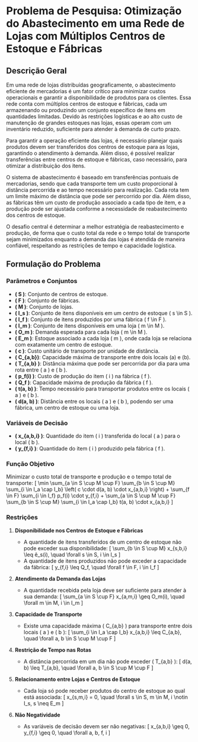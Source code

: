 # Problema de Pesquisa: Otimização do Abastecimento em uma Rede de Lojas com Múltiplos Centros de Estoque e Fábricas

## Descrição Geral

Em uma rede de lojas distribuídas geograficamente, o abastecimento eficiente de mercadorias é um fator crítico para minimizar custos operacionais e garantir a disponibilidade de produtos para os clientes. Essa rede conta com múltiplos centros de estoque e fábricas, cada um armazenando ou produzindo um conjunto específico de itens em quantidades limitadas. Devido às restrições logísticas e ao alto custo de manutenção de grandes estoques nas lojas, essas operam com um inventário reduzido, suficiente para atender à demanda de curto prazo.

Para garantir a operação eficiente das lojas, é necessário planejar quais produtos devem ser transferidos dos centros de estoque para as lojas, garantindo o atendimento à demanda. Além disso, é possível realizar transferências entre centros de estoque e fábricas, caso necessário, para otimizar a distribuição dos itens.

O sistema de abastecimento é baseado em transferências pontuais de mercadorias, sendo que cada transporte tem um custo proporcional à distância percorrida e ao tempo necessário para realização. Cada rota tem um limite máximo de distância que pode ser percorrido por dia. Além disso, as fábricas têm um custo de produção associado a cada tipo de item, e a produção pode ser ajustada conforme a necessidade de reabastecimento dos centros de estoque.

O desafio central é determinar a melhor estratégia de reabastecimento e produção, de forma que o custo total da rede e o tempo total de transporte sejam minimizados enquanto a demanda das lojas é atendida de maneira confiável, respeitando as restrições de tempo e capacidade logística.

## Formulação do Problema

### Parâmetros e Conjuntos
- **\( S \)**: Conjunto de centros de estoque.
- **\( F \)**: Conjunto de fábricas.
- **\( M \)**: Conjunto de lojas.
- **\( I_s \)**: Conjunto de itens disponíveis em um centro de estoque \( s \in S \).
- **\( I_f \)**: Conjunto de itens produzidos por uma fábrica \( f \in F \).
- **\( I_m \)**: Conjunto de itens disponíveis em uma loja \( m \in M \).
- **\( O_m \)**: Demanda esperada para cada loja \( m \in M \).
- **\( E_m \)**: Estoque associado a cada loja \( m \), onde cada loja se relaciona com exatamente um centro de estoque.
- **\( c \)**: Custo unitário de transporte por unidade de distância.
- **\( C_{a,b}\)**: Capacidade máxima de transporte entre dois locais \(a\) e \(b\).
- **\( T_{a,b} \)**: Distância máxima que pode ser percorrida por dia para uma rota entre \( a \) e \( b \).
- **\( p_f(i) \)**: Custo de produção do item \( i \) na fábrica \( f \).
- **\( Q_f \)**: Capacidade máxima de produção da fábrica \( f \).
- **\( t(a, b) \)**: Tempo necessário para transportar produtos entre os locais \( a \) e \( b \).
- **\( d(a, b) \)**: Distância entre os locais \( a \) e \( b \), podendo ser uma fábrica, um centro de estoque ou uma loja.

### Variáveis de Decisão
- **\( x_{a,b,i} \)**: Quantidade do item \( i \) transferida do local \( a \) para o local \( b \).
- **\( y_{f,i} \)**: Quantidade do item \( i \) produzido pela fábrica \( f \).

### Função Objetivo
Minimizar o custo total de transporte e produção e o tempo total de transporte:
\[
\min \sum_{a \in S \cup M \cup F} \sum_{b \in S \cup M} \sum_{i \in I_a \cap I_b} \left( c \cdot d(a, b) \cdot x_{a,b,i} \right) + \sum_{f \in F} \sum_{i \in I_f} p_f(i) \cdot y_{f,i} + \sum_{a \in S \cup M \cup F} \sum_{b \in S \cup M} \sum_{i \in I_a \cap I_b} t(a, b) \cdot x_{a,b,i}
\]

### Restrições

1. **Disponibilidade nos Centros de Estoque e Fábricas**
   - A quantidade de itens transferidos de um centro de estoque não pode exceder sua disponibilidade:
   \[
   \sum_{b \in S \cup M} x_{s,b,i} \leq ê_s(i), \quad \forall s \in S, i \in I_s
   \]
   - A quantidade de itens produzidos não pode exceder a capacidade da fábrica: <!-- capacidade de fabricação infinito -->
   \[
   y_{f,i} \leq Q_f, \quad \forall f \in F, i \in I_f
   \]

2. **Atendimento da Demanda das Lojas** <!-- capacidade de armazenamento infinito -->
   - A quantidade recebida pela loja deve ser suficiente para atender à sua demanda:
   \[
   \sum_{a \in S \cup F} x_{a,m,i} \geq O_m(i), \quad \forall m \in M, i \in I_m
   \]

3. **Capacidade de Transporte** <!-- temos um transporte ideal de via unica, assumindo uma transportadora terceirizada -->
   - Existe uma capacidade máxima \( C_{a,b} \) para transporte entre dois locais \( a \) e \( b \):
   \[
   \sum_{i \in I_a \cap I_b} x_{a,b,i} \leq C_{a,b}, \quad \forall a, b \in S \cup M \cup F
   \]

4. **Restrição de Tempo nas Rotas**
   - A distância percorrida em um dia não pode exceder \( T_{a,b} \):
   \[
   d(a, b) \leq T_{a,b}, \quad \forall a, b \in S \cup M \cup F
   \]

5. **Relacionamento entre Lojas e Centros de Estoque**
   - Cada loja só pode receber produtos do centro de estoque ao qual está associada:
   \[
   x_{s,m,i} = 0, \quad \forall s \in S, m \in M, i \notin I_s, s \neq E_m
   \]
   <!-- - Cada loja deve estar associada ao centro de estoque mais próximo: 
   \[
   E_m = \arg\min_{s \in S} d(m, s), \quad \forall m \in M
   \] -->

6. **Não Negatividade**
   - As variáveis de decisão devem ser não negativas:
   \[
   x_{a,b,i} \geq 0, y_{f,i} \geq 0, \quad \forall a, b, f, i
   \]

